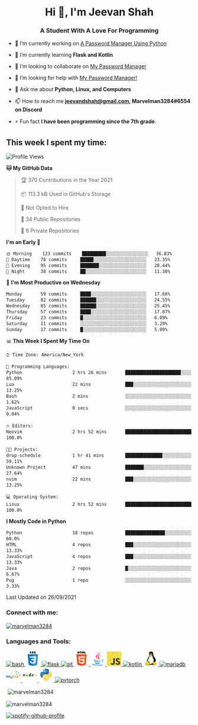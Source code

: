 <h1 align="center">Hi 👋, I'm Jeevan Shah</h1>
<h3 align="center">A Student With A Love For Programming</h3>

- 🔭 I’m currently working on [A Password Manager Using Python](https://github.com/marvelman3284/Python-Password-Manager)

- 🌱 I’m currently learning **Flask and Kotlin**

- 👯 I’m looking to collaborate on [My Password Manager](https://github.com/marvelman3284/Python-Password-Manager)

- 🤝 I’m looking for help with [My Password Manager!](https://github.com/marvelman3284/Python-Password-Manager)

- 💬 Ask me about **Python, Linux, and Computers**

- 📫 How to reach me **jeevandshah@gmail.com, Marvelman3284#6554 on Discord**

- ⚡ Fun fact **I have been programming since the 7th grade.**

## This week I spent my time:

<!--START_SECTION:waka-->
![Profile Views](http://img.shields.io/badge/Profile%20Views-1-blue)

**🐱 My GitHub Data** 

> 🏆 370 Contributions in the Year 2021
 > 
> 📦 113.3 kB Used in GitHub's Storage 
 > 
> 🚫 Not Opted to Hire
 > 
> 📜 34 Public Repositories 
 > 
> 🔑 6 Private Repositories  
 > 
**I'm an Early 🐤** 

```text
🌞 Morning    123 commits    █████████░░░░░░░░░░░░░░░░   36.83% 
🌆 Daytime    78 commits     █████░░░░░░░░░░░░░░░░░░░░   23.35% 
🌃 Evening    95 commits     ███████░░░░░░░░░░░░░░░░░░   28.44% 
🌙 Night      38 commits     ██░░░░░░░░░░░░░░░░░░░░░░░   11.38%

```
📅 **I'm Most Productive on Wednesday** 

```text
Monday       59 commits     ████░░░░░░░░░░░░░░░░░░░░░   17.66% 
Tuesday      82 commits     ██████░░░░░░░░░░░░░░░░░░░   24.55% 
Wednesday    85 commits     ██████░░░░░░░░░░░░░░░░░░░   25.45% 
Thursday     57 commits     ████░░░░░░░░░░░░░░░░░░░░░   17.07% 
Friday       23 commits     █░░░░░░░░░░░░░░░░░░░░░░░░   6.89% 
Saturday     11 commits     ░░░░░░░░░░░░░░░░░░░░░░░░░   3.29% 
Sunday       17 commits     █░░░░░░░░░░░░░░░░░░░░░░░░   5.09%

```


📊 **This Week I Spent My Time On** 

```text
⌚︎ Time Zone: America/New_York

💬 Programming Languages: 
Python                   2 hrs 26 mins       █████████████████████░░░░   85.09% 
Lua                      22 mins             ███░░░░░░░░░░░░░░░░░░░░░░   13.25% 
Bash                     2 mins              ░░░░░░░░░░░░░░░░░░░░░░░░░   1.62% 
JavaScript               0 secs              ░░░░░░░░░░░░░░░░░░░░░░░░░   0.04%

🔥 Editors: 
Neovim                   2 hrs 52 mins       █████████████████████████   100.0%

🐱‍💻 Projects: 
drop-schedule            1 hr 41 mins        ██████████████░░░░░░░░░░░   59.11% 
Unknown Project          47 mins             ███████░░░░░░░░░░░░░░░░░░   27.64% 
nvim                     22 mins             ███░░░░░░░░░░░░░░░░░░░░░░   13.25%

💻 Operating System: 
Linux                    2 hrs 52 mins       █████████████████████████   100.0%

```

**I Mostly Code in Python** 

```text
Python                   18 repos            ███████████████░░░░░░░░░░   60.0% 
HTML                     4 repos             ███░░░░░░░░░░░░░░░░░░░░░░   13.33% 
JavaScript               4 repos             ███░░░░░░░░░░░░░░░░░░░░░░   13.33% 
Java                     2 repos             █░░░░░░░░░░░░░░░░░░░░░░░░   6.67% 
Pug                      1 repo              ░░░░░░░░░░░░░░░░░░░░░░░░░   3.33%

```



 Last Updated on 26/09/2021
<!--END_SECTION:waka-->

<h3 align="left">Connect with me:</h3>
<p align="left">
<a href="https://twitter.com/marvelman3284" target="blank"><img align="center" src="https://cdn.jsdelivr.net/npm/simple-icons@3.0.1/icons/twitter.svg" alt="marvelman3284" height="30" width="40" /></a>
</p>

<h3 align="left">Languages and Tools:</h3>
<p align="left"> <a href="https://www.gnu.org/software/bash/" target="_blank"> <img src="https://www.vectorlogo.zone/logos/gnu_bash/gnu_bash-icon.svg" alt="bash" width="40" height="40"/> </a> <a href="https://www.w3schools.com/css/" target="_blank"> <img src="https://raw.githubusercontent.com/devicons/devicon/master/icons/css3/css3-original-wordmark.svg" alt="css3" width="40" height="40"/> </a> <a href="https://flask.palletsprojects.com/" target="_blank"> <img src="https://www.vectorlogo.zone/logos/pocoo_flask/pocoo_flask-icon.svg" alt="flask" width="40" height="40"/> </a> <a href="https://git-scm.com/" target="_blank"> <img src="https://www.vectorlogo.zone/logos/git-scm/git-scm-icon.svg" alt="git" width="40" height="40"/> </a> <a href="https://www.w3.org/html/" target="_blank"> <img src="https://raw.githubusercontent.com/devicons/devicon/master/icons/html5/html5-original-wordmark.svg" alt="html5" width="40" height="40"/> </a> <a href="https://www.java.com" target="_blank"> <img src="https://raw.githubusercontent.com/devicons/devicon/master/icons/java/java-original.svg" alt="java" width="40" height="40"/> </a> <a href="https://developer.mozilla.org/en-US/docs/Web/JavaScript" target="_blank"> <img src="https://raw.githubusercontent.com/devicons/devicon/master/icons/javascript/javascript-original.svg" alt="javascript" width="40" height="40"/> </a> <a href="https://kotlinlang.org" target="_blank"> <img src="https://www.vectorlogo.zone/logos/kotlinlang/kotlinlang-icon.svg" alt="kotlin" width="40" height="40"/> </a> <a href="https://www.linux.org/" target="_blank"> <img src="https://raw.githubusercontent.com/devicons/devicon/master/icons/linux/linux-original.svg" alt="linux" width="40" height="40"/> </a> <a href="https://mariadb.org/" target="_blank"> <img src="https://www.vectorlogo.zone/logos/mariadb/mariadb-icon.svg" alt="mariadb" width="40" height="40"/> </a> <a href="https://www.mysql.com/" target="_blank"> <img src="https://raw.githubusercontent.com/devicons/devicon/master/icons/mysql/mysql-original-wordmark.svg" alt="mysql" width="40" height="40"/> </a> <a href="https://nodejs.org" target="_blank"> <img src="https://raw.githubusercontent.com/devicons/devicon/master/icons/nodejs/nodejs-original-wordmark.svg" alt="nodejs" width="40" height="40"/> </a> <a href="https://www.python.org" target="_blank"> <img src="https://raw.githubusercontent.com/devicons/devicon/master/icons/python/python-original.svg" alt="python" width="40" height="40"/> </a> <a href="https://pytorch.org/" target="_blank"> <img src="https://www.vectorlogo.zone/logos/pytorch/pytorch-icon.svg" alt="pytorch" width="40" height="40"/> </a> </p>


<p>&nbsp;<img align="center" src="https://github-readme-stats.vercel.app/api?username=marvelman3284&show_icons=true&locale=en&theme=blue-green" alt="marvelman3284" /></p>

<p><img align="center" src="https://github-readme-streak-stats.herokuapp.com/?user=marvelman3284&theme=blue-green" alt="marvelman3284" /></p>


[![spotify-github-profile](https://spotify-github-profile.vercel.app/api/view?uid=lp0lvf5zzesrwq2hdzmfnkjsq&cover_image=true&theme=default)](https://github.com/kittinan/spotify-github-profile)
